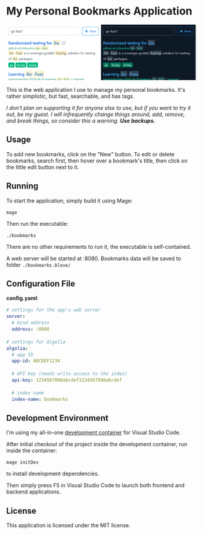 My Personal Bookmarks Application
=================================

![Screenshot](bookmarks.png)

This is the web application I use to manage my personal bookmarks. It's rather simplistic, but fast,
searchable, and has tags.

*I don't plan on supporting it for anyone else to use, but if you want to try it out, be my guest.
I will infrequently change things around, add, remove, and break things, so consider this a warning.
**Use backups.***


Usage
-----

To add new bookmarks, click on the "New" button. To edit or delete bookmarks, search first, then hover over
a bookmark's title, then click on the little edit button next to it.


Running
-------

To start the application, simply build it using Mage:

```shell
mage
```

Then run the executable:

```shell
./bookmarks
```

There are no other requirements to run it, the executable is self-contained.

A web server will be started at :8080. Bookmarks data will be saved to folder `./bookmarks.bleve/`


Configuration File
------------------

**config.yaml**:

```yaml
# settings for the app's web server
server:
  # bind address
  address: :8080

# settings for Algolia
algolia:
  # app ID
  app-id: ABCDEF1234

  # API key (needs write access to the index)
  api-key: 1234567890abcdef1234567890abcdef

  # index name
  index-name: bookmarks
```


Development Environment
-----------------------

I'm using my all-in-one [development container] for Visual Studio Code.

After initial checkout of the project inside the development container, run inside the container:

```shell
mage initDev
```

to install development dependencies.

Then simply press F5 in Visual Studio Code to launch both frontend and backend applications.


License
-------

This application is licensed under the MIT license.



[development container]: https://github.com/blizzy78/dev-container
